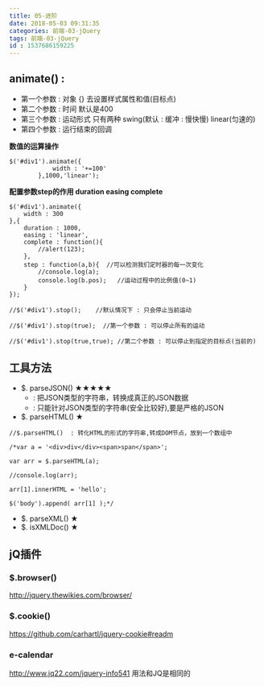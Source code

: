 ```yaml
---
title: 05-进阶
date: 2018-05-03 09:31:35
categories: 前端-03-jQuery
tags: 前端-03-jQuery
id : 1537686159225
---
```

## animate() : 
- 第一个参数 : 对象 {} 去设置样式属性和值(目标点)
- 第二个参数 : 时间 默认是400
- 第三个参数 : 运动形式 只有两种 swing(默认 : 缓冲 : 慢快慢)  linear(匀速的)
- 第四个参数 : 运行结束的回调

**数值的运算操作**

```
$('#div1').animate({
			width : '+=100'
		},1000,'linear');
```
**配置参数step的作用
duration  easing  complete**

```
$('#div1').animate({
	width : 300
},{
	duration : 1000,
	easing : 'linear',
	complete : function(){
		//alert(123);
	},
	step : function(a,b){  //可以检测我们定时器的每一次变化
		//console.log(a);
		console.log(b.pos);   //运动过程中的比例值(0~1)
	}
});
```

```
//$('#div1').stop();    //默认情况下 : 只会停止当前运动
		
//$('#div1').stop(true);  //第一个参数 : 可以停止所有的运动

//$('#div1').stop(true,true); //第二个参数 : 可以停止到指定的目标点(当前的)
```
## 工具方法

- $. parseJSON()          ★★★★★    
    - : 把JSON类型的字符串，转换成真正的JSON数据
    - : 只能针对JSON类型的字符串(安全比较好),要是严格的JSON
- $. parseHTML()         ★

```
//$.parseHTML()  : 转化HTML的形式的字符串,转成DOM节点，放到一个数组中

/*var a = '<div>div</div><span>span</span>';

var arr = $.parseHTML(a);

//console.log(arr);

arr[1].innerHTML = 'hello';
	
$('body').append( arr[1] );*/
```

- $. parseXML()            ★
- $. isXMLDoc()            ★

## jQ插件

### $.browser()
http://jquery.thewikies.com/browser/
### $.cookie()
https://github.com/carhartl/jquery-cookie#readm
### e-calendar 
http://www.jq22.com/jquery-info541 
用法和JQ是相同的	